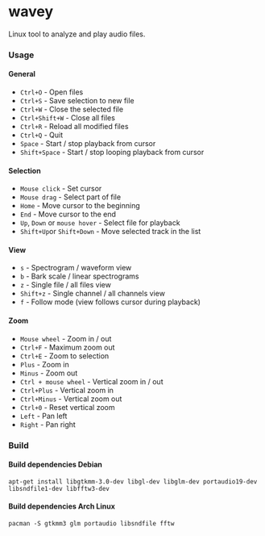 # wavey
Linux tool to analyze and play audio files.

### Usage
#### General
- ``Ctrl+O`` - Open files
- ``Ctrl+S`` - Save selection to new file
- ``Ctrl+W`` - Close the selected file
- ``Ctrl+Shift+W`` - Close all files
- ``Ctrl+R`` - Reload all modified files
- ``Ctrl+Q`` - Quit
- ``Space`` - Start / stop playback from cursor
- ``Shift+Space`` - Start / stop looping playback from cursor

#### Selection
- ``Mouse click`` - Set cursor
- ``Mouse drag`` - Select part of file
- ``Home`` - Move cursor to the beginning
- ``End`` - Move cursor to the end
- ``Up``, ``Down`` or ``mouse hover`` - Select file for playback
- ``Shift+Up``or ``Shift+Down`` - Move selected track in the list

#### View
- ``s`` - Spectrogram / waveform view
- ``b`` - Bark scale / linear spectrograms
- ``z`` - Single file / all files view
- ``Shift+z`` - Single channel / all channels view
- ``f`` - Follow mode (view follows cursor during playback)

#### Zoom
- ``Mouse wheel`` - Zoom in / out
- ``Ctrl+F`` - Maximum zoom out
- ``Ctrl+E`` - Zoom to selection
- ``Plus`` - Zoom in
- ``Minus`` - Zoom out
- ``Ctrl + mouse wheel`` - Vertical zoom in / out
- ``Ctrl+Plus`` - Vertical zoom in
- ``Ctrl+Minus`` - Vertical zoom out
- ``Ctrl+0`` - Reset vertical zoom
- ``Left`` - Pan left
- ``Right`` - Pan right

### Build
#### Build dependencies Debian
``` apt-get install libgtkmm-3.0-dev libgl-dev libglm-dev portaudio19-dev libsndfile1-dev libfftw3-dev ```
#### Build dependencies Arch Linux
``` pacman -S gtkmm3 glm portaudio libsndfile fftw ```
